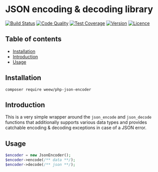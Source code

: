 # JSON encoding & decoding library

[![Build Status](https://img.shields.io/travis/weew/php-json-encoder.svg)](https://travis-ci.org/weew/php-json-encoder)
[![Code Quality](https://img.shields.io/scrutinizer/g/weew/php-json-encoder.svg)](https://scrutinizer-ci.com/g/weew/php-json-encoder)
[![Test Coverage](https://img.shields.io/coveralls/weew/php-json-encoder.svg)](https://coveralls.io/github/weew/php-json-encoder)
[![Version](https://img.shields.io/packagist/v/weew/php-json-encoder.svg)](https://packagist.org/packages/weew/php-json-encoder)
[![Licence](https://img.shields.io/packagist/l/weew/php-json-encoder.svg)](https://packagist.org/packages/weew/php-json-encoder)

## Table of contents

- [Installation](#installation)
- [Introduction](#introduction)
- [Usage](#usage)

## Installation

`composer require weew/php-json-encoder`

## Introduction

This is a very simple wrapper around the `json_encode` and `json_decode` functions that additionally supports various data types and provides catchable encoding & decoding exceptions in case of a JSON error.

## Usage

```php
$encoder = new JsonEncoder();
$encoder->encode(/** data **/);
$encoder->decode(/** json **/);
```
